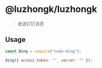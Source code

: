 # @luzhongk/luzhongk

> 发送钉钉消息

## Usage

```js
const Ding = require("node-ding");

ding({ access_token: "", secret: "" });
```
